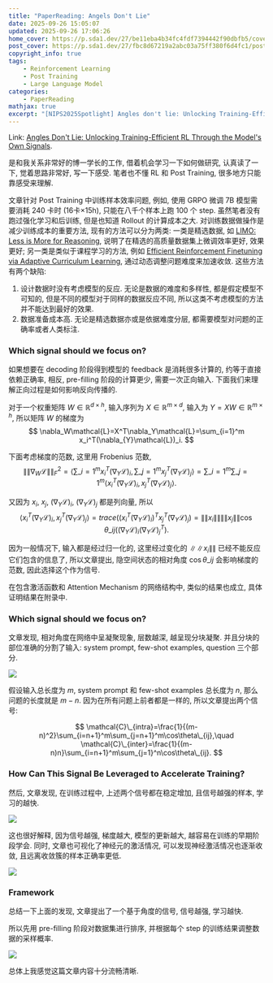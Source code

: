 ```yaml
---
title: "PaperReading: Angels Don't Lie"
date: 2025-09-26 15:05:07
updated: 2025-09-26 17:06:26
home_cover: https://p.sda1.dev/27/be11eba4b34fc4fdf7394442f90dbfb5/cover.jpg
post_cover: https://p.sda1.dev/27/fbc8d67219a2abc03a75ff380f6d4fc1/post.PNG
copyright_info: true
tags:
    - Reinforcement Learning
    - Post Training
    - Large Language Model
categories:
    - PaperReading
mathjax: true
excerpt: "[NIPS2025Spotlight] Angles don't lie: Unlocking Training-Efficient RL Through the Model's Own Signals."
---
```


Link: <a href="https://arxiv.org/abs/2506.02281">Angles Don\'t Lie: Unlocking Training-Efficient RL Through the Model\'s Own Signals</a>.

是和我关系非常好的博一学长的工作, 借着机会学习一下如何做研究, 认真读了一下, 觉着思路非常好, 写一下感受. 笔者也不懂 RL 和 Post Training, 很多地方只能靠感受来理解.

文章针对 Post Training 中训练样本效率问题, 例如, 使用 GRPO 微调 7B 模型需要消耗 240 卡时 (16卡$\times$15h), 只能在八千个样本上跑 100 个 step. 虽然笔者没有跑过强化学习和后训练, 但是也知道 Rollout 的计算成本之大. 对训练数据做操作是减少训练成本的重要方法, 现有的方法可以分为两类: 一类是精选数据, 如 <a href="https://arxiv.org/abs/2502.03387">LIMO: Less is More for Reasoning</a>, 说明了在精选的高质量数据集上微调效率更好, 效果更好; 另一类是类似于课程学习的方法, 例如 <a href="https://arxiv.org/abs/2504.05520">Efficient Reinforcement Finetuning via Adaptive Curriculum Learning</a>, 通过动态调整问题难度来加速收敛. 这些方法有两个缺陷:
1. 设计数据时没有考虑模型的反应. 无论是数据的难度和多样性, 都是假定模型不可知的, 但是不同的模型对于同样的数据反应不同, 所以这类不考虑模型的方法并不能达到最好的效果.
2. 数据准备成本高. 无论是精选数据亦或是依据难度分层, 都需要模型对问题的正确率或者人类标注.

### Which signal should we focus on?

如果想要在 decoding 阶段得到模型的 feedback 是消耗很多计算的, 约等于直接依赖正确率, 相反, pre-filling 阶段的计算更少, 需要一次正向输入. 下面我们来理解正向过程是如何影响反向传播的.

对于一个权重矩阵 $W\in\mathbb{R}^{d\times h}$, 输入序列为 $X\in\mathbb{R}^{m\times d}$, 输入为 $Y=XW\in\mathbb{R}^{m\times h}$, 所以矩阵 $W$ 的梯度为
$$
\nabla_W\mathcal{L}=X^T\nabla_Y\mathcal{L}=\sum_{i=1}^m x_i^T(\nabla_{Y}\mathcal{L})_i.
$$

下面考虑梯度的范数, 这里用 Frobenius 范数,
$$
\|\|\nabla_W\mathcal{L}\|\|_F^2=\left< \sum\_{i=1}^m x_i^T(\nabla_Y\mathcal{L})_i, \sum\_{j=1}^m x_j^T(\nabla_Y\mathcal{L})_j \right>=\sum\_{i=1}^m\sum\_{j=1}^m \left< x_i^T(\nabla_Y\mathcal{L})_i, x_j^T(\nabla_Y\mathcal{L})_j \right>.
$$

又因为 $x_i$, $x_j$, $(\nabla_Y\mathcal{L})_i$, $(\nabla_Y\mathcal{L})_j$ 都是列向量, 所以
$$
\left< x_i^T(\nabla_Y\mathcal{L})_i, x_j^T(\nabla_Y\mathcal{L})_j \right>=trace((x_i^T(\nabla_Y\mathcal{L})_i)^T x_j^T(\nabla_Y\mathcal{L})_j)=\|\|x_i\|\| \|\|x_j\|\|\cos\theta\_{ij}((\nabla_Y\mathcal{L})_i(\nabla_Y\mathcal{L})_j^T).
$$

因为一般情况下, 输入都是经过归一化的, 这里经过变化的 $\|\|x_i\|\|$ 已经不能反应它们包含的信息了, 所以文章提出, 隐空间状态的相对角度 $\cos\theta\_{ij}$ 会影响梯度的范数, 因此选择这个作为信号.

在包含激活函数和 Attention Mechanism 的网络结构中, 类似的结果也成立, 具体证明结果在附录中.

### Which signal should we focus on?

文章发现, 相对角度在网络中呈凝聚现象, 层数越深, 越呈现分块凝聚. 并且分块的部位准确的分割了输入: system prompt, few-shot examples, question 三个部分.

<img src="https://p.sda1.dev/27/72e2923d85d0e0669fdb7d79baa8a5c0/angle_layer.jpg" />

假设输入总长度为 $m$, system prompt 和 few-shot examples 总长度为 $n$, 那么问题的长度就是 $m-n$. 因为在所有问题上前者都是一样的, 所以文章提出两个信号:

$$
\mathcal{C}\_{intra}=\frac{1}{(m-n)^2}\sum_{i=n+1}^m\sum_{j=n+1}^m\cos\theta\_{ij},\quad \mathcal{C}\_{inter}=\frac{1}{(m-n)n}\sum_{i=n+1}^m\sum_{j=1}^n\cos\theta\_{ij}.
$$

### How Can This Signal Be Leveraged to Accelerate Training?

然后, 文章发现, 在训练过程中, 上述两个信号都在稳定增加, 且信号越强的样本, 学习的越快.

<img src="https://p.sda1.dev/27/d42024a9c26366c040f10d56b60093bd/angle_train.jpg" />

这也很好解释, 因为信号越强, 梯度越大, 模型的更新越大, 越容易在训练的早期阶段学会. 同时, 文章也可视化了神经元的激活情况, 可以发现神经激活情况也逐渐收敛, 且远离收敛簇的样本正确率更低.

<img src="https://p.sda1.dev/27/844e4a6b14f7028ff45ec05f8feacee9/neuron_train.jpg" />

### Framework

总结一下上面的发现, 文章提出了一个基于角度的信号, 信号越强, 学习越快.

所以先用 pre-filling 阶段对数据集进行排序, 并根据每个 step 的训练结果调整数据的采样概率.

<img src="https://p.sda1.dev/27/844e4a6b14f7028ff45ec05f8feacee9/neuron_train.jpg" />

总体上我感觉这篇文章内容十分流畅清晰.

